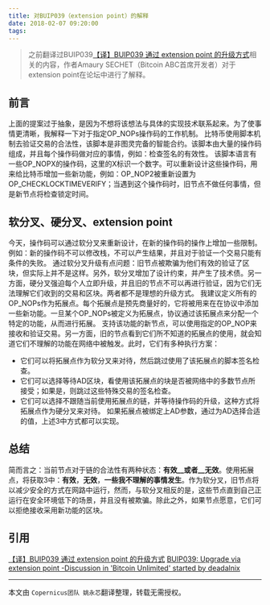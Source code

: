 ```yaml
---
title: 对BUIP039（extension point）的解释
date: 2018-02-07 09:20:00
tags:
---
```


>之前翻译过BUIP039[【译】BUIP039 通过 extension point 的升级方式](https://mp.weixin.qq.com/s/kuRABdcj95OACVRaBnMWzw)相关的内容，作者Amaury SECHET（Bitcoin ABC首席开发者）对于extension point在论坛中进行了解释。

## 前言
上面的提案过于抽象，是因为不想将该想法与具体的实现技术联系起来。为了使事情更清晰，我解释一下对于指定OP_NOPs操作码的工作机制。
比特币使用脚本机制去验证交易的合法性，该脚本是非图灵完备的智能合约。该脚本由大量的操作码组成，并且每个操作码做对应的事情，例如：检查签名的有效性。
该脚本语言有一些OP_NOPX的操作码，这里的X标识一个数字。可以重新设计这些操作码，用来给比特币增加一些新功能，例如：OP_NOP2被重新设置为OP_CHECKLOCKTIMEVERIFY；当遇到这个操作码时，旧节点不做任何事情，但是新节点将检查锁定时间。

## 软分叉、硬分叉、extension point 
今天，操作码可以通过软分叉来重新设计，在新的操作码的操作上增加一些限制。例如：新的操作码不可以修改栈，不可以产生结果，并且对于验证一个交易只能有条件的失败。
通过软分叉升级有点问题：旧节点被欺骗为他们有效的验证了区块，但实际上并不是这样。另外，软分叉增加了设计约束，并产生了技术债。另一方面，硬分叉强迫每个人立即升级，并且旧的节点不可以再进行验证，因为它们无法理解它们收到的交易和区块。两者都不是理想的升级方式。
我建议定义所有的OP_NOPs作为拓展点。每个拓展点是预先商量好的，它将被用来在在协议中添加一些新功能。一旦某个OP_NOPs被定义为拓展点，协议通过该拓展点来分配一个特定的功能，从而进行拓展。
支持该功能的新节点，可以使用指定的OP_NOP来接收和验证交易。另一方面，旧的节点看到它们所不知道的拓展点的使用，就会知道它们不理解的功能在网络中被触发。此时，它们有多种执行方案：

*  它们可以将拓展点作为软分叉来对待，然后跳过使用了该拓展点的脚本签名检查。
*  它们可以选择等待AD区块，看使用该拓展点的块是否被网络中的多数节点所接受；如果是，则跳过这些特殊交易的签名检查。
*  它们可以选择不跟随当前使用拓展点的链，并等待操作码的升级，这种方式将拓展点作为硬分叉来对待。
如果拓展点被绑定上AD参数，通过为AD选择合适的值，上述3中方式都可以实现。

## 总结
简而言之：当前节点对于链的合法性有两种状态：__有效__或者__无效__。使用拓展点，将获取3中：__有效__，__无效__，__一些我不理解的事情发生__。作为软分叉，旧节点将以减少安全的方式在网路中运行，然而，与软分叉相反的是，这些节点直到自己正运行在安全环境低下的场景，并且没有被欺骗。除此之外，如果节点愿意，它们可以拒绝接收采用新功能的区块。
   
## 引用
[【译】BUIP039 通过 extension point 的升级方式](https://mp.weixin.qq.com/s/kuRABdcj95OACVRaBnMWzw)
[BUIP039: Upgrade via extension point -Discussion in 'Bitcoin Unlimited' started by deadalnix](https://bitco.in/forum/threads/buip039-upgrade-via-extension-point.1641/?nsukey=vaxHBeKc5u36XnHqvvWOYRLBT1JLAeJizXghPtCIUvPot6hnaAVYSd%2B96rCv6sFdoC86frI2%2F4Qu0p7WMwl645mj4oGrlKOZOzOdFGNX3LU2xnj4Fa3zxS3VM6QjEqh2dXEB8UR%2BeD7lVbUS3Yc5sym%2BXDCa%2Bw233Caix1pJvgc%2FvHqIneKdug2clMZ1RdmLxhbPRfyhfOhabJ3MXWygOQ%3D%3D)
***
本文由 `Copernicus团队 姚永芯`翻译整理，转载无需授权。

